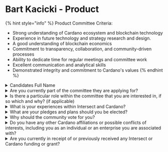 # Bart Kacicki - Product

{% hint style="info" %}
Product Committee Criteria:

* Strong understanding of Cardano ecosystem and blockchain technology
* Experience in future technology and strategy research and design.
* A good understanding of blockchain economics&#x20;
* Commitment to transparency, collaboration, and community-driven processes
* Ability to dedicate time for regular meetings and committee work
* Excellent communication and analytical skills
* Demonstrated integrity and commitment to Cardano's values
{% endhint %}

<details>

<summary>Candidates Full Name</summary>

Bart Kacicki

</details>



<details>

<summary>Are you currently part of the committee they are applying for?</summary>

Yes

</details>



<details>

<summary>Is there a particular role within the committee that you are interested in, if so which and why? (if applicable)</summary>

No

</details>



<details>

<summary>What is your experiences within Intersect and Cardano?</summary>

Worked with IOG since 2020, then moved to manage the delivery for ByronNetwork, where we deliver IT solutions for Cardano ecosystem - Including Sidechains/Partnerchains and GovTool.

</details>



<details>

<summary>What are your pledges and plans should you be elected?</summary>

Continue to work on commercial adoption, growth of TVL and utility of Cardano as an ecosystem.

</details>



<details>

<summary>Why should the community vote for you?</summary>

I hear the concerns, yet concentrate on effective delivery. IT and commercially-wise.&#x20;

I bring the background of IT delivery in regulated markets, where certain regime and compliance is a must and I'm able to connect that with fast paced startup environments while harnessing uncertainty.

</details>



<details>

<summary>Do you have any other Cardano affiliations or possible conflicts of interests, including you as an individual or an enterprise you are associated with?</summary>

Affiliation - ByronNetwork

</details>



<details>

<summary>Are you currently in receipt of or previously received any Intersect or Cardano funding or grant?</summary>

We do have an active contract with Intersect to deliver and maintain GovTools.

</details>
